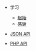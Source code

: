 - 学习

  - [起始](README.md)
  - [感谢](/Study/Thanks.md)

- [JSON API](API/JSON/GaddCharts.md)

- [PHP API](/API/PHP/GCore.md)